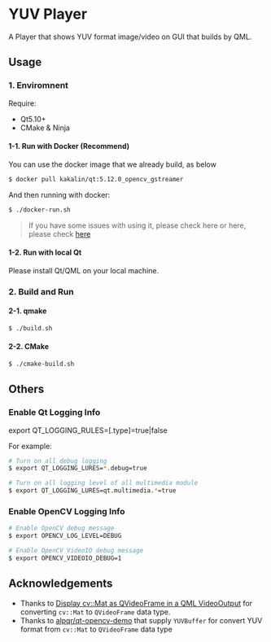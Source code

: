 # YUV Player

A Player that shows YUV format image/video on GUI that builds by QML.

## Usage

### 1. Enviromnent

Require:

- Qt5.10+
- CMake & Ninja

#### 1-1. Run with Docker (Recommend)

You can use the docker image that we already build, as below

```bash
$ docker pull kakalin/qt:5.12.0_opencv_gstreamer
```

And then running with docker:

```bash
$ ./docker-run.sh
```

> If you have some issues with using it, please check here or here, please check [here](https://github.com/kaka-lin/YUVPlayer/tree/main/docker)

#### 1-2. Run with local Qt

Please install Qt/QML on your local machine.

### 2. Build and Run

#### 2-1. qmake

```bash
$ ./build.sh
```

#### 2-2. CMake

```bash
$ ./cmake-build.sh
```

## Others

### Enable Qt Logging Info

export QT_LOGGING_RULES=<category>[.type]=true|false

For example:

```bash
# Turn on all debug logging
$ export QT_LOGGING_LURES=*.debug=true

# Turn on all logging level of all multimedia module
$ export QT_LOGGING_LURES=qt.multimedia.*=true
```

### Enable OpenCV Logging Info

```bash
# Enable OpenCV debug message
$ export OPENCV_LOG_LEVEL=DEBUG

# Enable OpenCV VideoIO debug message
$ export OPENCV_VIDEOIO_DEBUG=1
```

## Acknowledgements

- Thanks to [Display cv::Mat as QVideoFrame in a QML VideoOutput](https://stackoverflow.com/questions/62069201/display-cvmat-as-qvideoframe-in-a-qml-videooutput) for converting `cv::Mat` to `QVideoFrame` data type.
- Thanks to [alpqr/qt-opencv-demo](https://github.com/alpqr/qt-opencv-demo/blob/master/opencvhelper.cpp) that supply `YUVBuffer` for convert YUV format from `cv::Mat` to `QVideoFrame` data type
